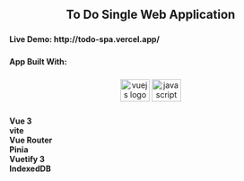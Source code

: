 <h2 align="center">To Do Single Web Application</h2>

###

<h4 align="left">Live Demo: http://todo-spa.vercel.app/</h4>

###

<h4 align="left">App Built With:</h4>

###

<div align="center">
  <img src="https://cdn.jsdelivr.net/gh/devicons/devicon/icons/vuejs/vuejs-original.svg" height="40" width="52" alt="vuejs logo"  />
  <img src="https://cdn.jsdelivr.net/gh/devicons/devicon/icons/javascript/javascript-original.svg" height="40" width="52" alt="javascript logo"  />
</div>

###

<h4 align="left">Vue 3<br>vite<br>Vue Router <br>Pinia <br>Vuetify 3<br>IndexedDB</h4>

###

